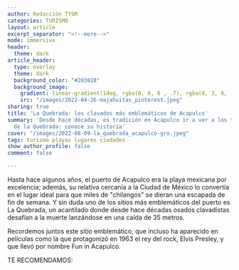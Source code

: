 ```yaml
---
author: Redacción TYSM
categories: TURISMO
layout: article
excerpt_separator: "<!--more-->"
mode: immersive
header:
  theme: dark
article_header:
  type: overlay
  theme: dark
  background_color: "#203028"
  background_image:
    gradient: linear-gradient(1deg, rgba(0, 0, 0 , .7), rgba(8, 3, 8, .9))
    src: "/images/2022-04-26-majahuitas_pinterest.jpeg"
sharing: true
title: 'La Quebrada: los clavados más emblemáticos de Acapulco'
summary: 'Desde hace décadas, es tradición en Acapulco ir a ver a los temerarios clavadistas
  de la Quebrada: conoce su historia'
cover: "/images/2022-08-09-la_quebrada_acapulco-gro.jpeg"
tags: turismo playas lugares ciudades
show_author_profile: false
comment: false

---
```

Hasta hace algunos años, el puerto de Acapulco era la playa mexicana por excelencia; además, su relativa cercanía a la Ciudad de México lo convertía en el lugar ideal para que miles de "chilangos" se dieran una escapada de fin de semana. Y sin duda uno de los sitios más emblemáticos del puerto es La Quebrada, un acantilado donde desde hace décadas osados clavadistas desafían a la muerte lanzándose en una caída de 35 metros.

Recordemos juntos este sitio emblemático, que incluso ha aparecido en películas como la que protagonizó en 1963 el rey del rock, Elvis Presley, y que llevó por nombre Fun in Acapulco.

TE RECOMENDAMOS: